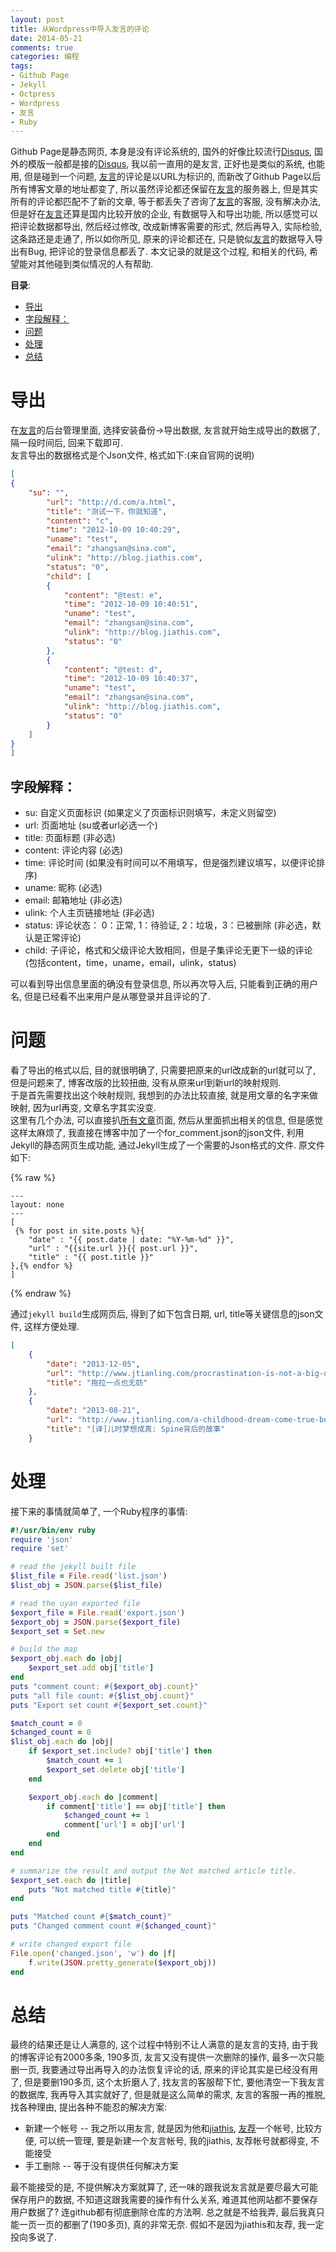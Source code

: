 ```yaml
---
layout: post
title: 从Wordpress中导入友言的评论
date: 2014-05-21
comments: true
categories: 编程
tags: 
- Github Page
- Jekyll
- Octpress
- Wordpress
- 友言
- Ruby
---
```


Github Page是静态网页, 本身是没有评论系统的, 国外的好像比较流行[Disqus][], 国外的模版一般都是接的[Disqus][], 我以前一直用的是友言, 正好也是类似的系统, 也能用, 但是碰到一个问题, [友言][]的评论是以URL为标识的, 而新改了Github Page以后所有博客文章的地址都变了, 所以虽然评论都还保留在[友言][]的服务器上, 但是其实所有的评论都匹配不了新的文章, 等于都丢失了咨询了[友言][]的客服, 没有解决办法, 但是好在[友言][]还算是国内比较开放的企业, 有数据导入和导出功能, 所以感觉可以把评论数据都导出, 然后经过修改, 改成新博客需要的形式, 然后再导入, 实际检验, 这条路还是走通了, 所以如你所见, 原来的评论都还在, 只是貌似[友言][]的数据导入导出有Bug, 把评论的登录信息都丢了.  本文记录的就是这个过程, 和相关的代码, 希望能对其他碰到类似情况的人有帮助.  

<!-- more -->
<!-- toc-begin -->
**目录**:

* [导出](#导出)
 * [字段解释：](#字段解释：)
* [问题](#问题)
* [处理](#处理)
* [总结](#总结)
<!-- toc-end -->

# 导出
在[友言][]的后台管理里面, 选择安装备份->导出数据, 友言就开始生成导出的数据了, 隔一段时间后, 回来下载即可.  
友言导出的数据格式是个Json文件, 格式如下:(来自官网的说明)
~~~ json
[
{
	"su": "",
		"url": "http://d.com/a.html",
		"title": "测试一下，你就知道",
		"content": "c",
		"time": "2012-10-09 10:40:29",
		"uname": "test",
		"email": "zhangsan@sina.com",
		"ulink": "http://blog.jiathis.com",
		"status": "0",
		"child": [
		{
			"content": "@test: e",
			"time": "2012-10-09 10:40:51",
			"uname": "test",
			"email": "zhangsan@sina.com",
			"ulink": "http://blog.jiathis.com",
			"status": "0"
		},
		{
			"content": "@test: d",
			"time": "2012-10-09 10:40:37",
			"uname": "test",
			"email": "zhangsan@sina.com",
			"ulink": "http://blog.jiathis.com",
			"status": "0"
		}
	]
}
]
~~~

## 字段解释：
* su: 自定义页面标识 (如果定义了页面标识则填写，未定义则留空)
* url: 页面地址 (su或者url必选一个)
* title: 页面标题 (非必选)
* content: 评论内容 (必选)
* time: 评论时间 (如果没有时间可以不用填写，但是强烈建议填写，以便评论排序)
* uname: 昵称 (必选)
* email: 邮箱地址 (非必选)
* ulink: 个人主页链接地址 (非必选)
* status: 评论状态： 0：正常, 1：待验证, 2：垃圾，3：已被删除 (非必选，默认是正常评论)
* child: 子评论，格式和父级评论大致相同，但是子集评论无更下一级的评论 (包括content，time，uname，email，ulink，status) 

可以看到导出信息里面的确没有登录信息, 所以再次导入后, 只能看到正确的用户名, 但是已经看不出来用户是从哪登录并且评论的了.  

# 问题
看了导出的格式以后, 目的就很明确了, 只需要把原来的url改成新的url就可以了, 但是问题来了, 博客改版的比较扭曲, 没有从原来url到新url的映射规则.  
于是首先需要找出这个映射规则, 我想到的办法比较直接, 就是用文章的名字来做映射, 因为url再变, 文章名字其实没变.  
这里有几个办法, 可以直接扒[所有文章](/archive.html)页面, 然后从里面抓出相关的信息, 但是感觉这样太麻烦了, 我直接在博客中加了一个for_comment.json的json文件, 利用Jekyll的静态网页生成功能, 通过Jekyll生成了一个需要的Json格式的文件.  原文件如下:

{% raw %} 
~~~
---
layout: none
---
[
 {% for post in site.posts %}{
	"date" : "{{ post.date | date: "%Y-%m-%d" }}",
	"url" : "{{site.url }}{{ post.url }}",
	"title" : "{{ post.title }}"
},{% endfor %}
]
~~~
{% endraw %} 

通过`jekyll build`生成网页后, 得到了如下包含日期, url, title等关键信息的json文件, 这样方便处理.

~~~ json
[
    {
        "date": "2013-12-05",
        "url": "http://www.jtianling.com/procrastination-is-not-a-big-deal.html",
        "title": "拖拉一点也无妨"
    },
    {
        "date": "2013-08-21",
        "url": "http://www.jtianling.com/a-childhood-dream-come-true-building-spine.html",
        "title": "[译]儿时梦想成真: Spine背后的故事"
    }
~~~

# 处理
接下来的事情就简单了, 一个Ruby程序的事情:

~~~ ruby
#!/usr/bin/env ruby
require 'json'
require 'set'

# read the jekyll built file
$list_file = File.read('list.json')
$list_obj = JSON.parse($list_file)

# read the uyan exported file
$export_file = File.read('export.json')
$export_obj = JSON.parse($export_file)
$export_set = Set.new

# build the map
$export_obj.each do |obj|
	$export_set.add obj['title']
end
puts "comment count: #{$export_obj.count}"
puts "all file count: #{$list_obj.count}"
puts "Export set count #{$export_set.count}"

$match_count = 0
$changed_count = 0
$list_obj.each do |obj|
	if $export_set.include? obj['title'] then
		$match_count += 1
		$export_set.delete obj['title']
	end

	$export_obj.each do |comment|
		if comment['title'] == obj['title'] then
			$changed_count += 1
			comment['url'] = obj['url']
		end
	end
end

# summarize the result and output the Not matched article title.
$export_set.each do |title|
	puts "Not matched title #{title}"
end

puts "Matched count #{$match_count}"
puts "Changed comment count #{$changed_count}"

# write changed export file
File.open('changed.json', 'w') do |f|
	f.write(JSON.pretty_generate($export_obj))
end
~~~

# 总结
最终的结果还是让人满意的, 这个过程中特别不让人满意的是友言的支持, 由于我的博客评论有2000多条, 190多页, 友言又没有提供一次删除的操作, 最多一次只能删一页, 我要通过导出再导入的办法恢复评论的话, 原来的评论其实是已经没有用了, 但是要删190多页, 这个太折磨人了, 找友言的客服帮下忙, 要他清空一下我友言的数据库, 我再导入其实就好了, 但是就是这么简单的需求, 友言的客服一再的推脱, 找各种理由, 提出各种不能忍的解决方案:

* 新建一个帐号 -- 我之所以用友言, 就是因为他和[jiathis](http://jiathis.com/), [友荐](http://www.ujian.cc/)一个帐号, 比较方便, 可以统一管理, 要是新建一个友言帐号, 我的jiathis, 友荐帐号就都得变, 不能接受
* 手工删除 -- 等于没有提供任何解决方案

最不能接受的是, 不提供解决方案就算了, 还一味的跟我说友言就是要尽最大可能保存用户的数据, 不知道这跟我需要的操作有什么关系, 难道其他网站都不要保存用户数据了? 连github都有彻底删除仓库的方法啊.  总之就是不给我弄, 最后我真只能一页一页的都删了(190多页), 真的非常无奈.  假如不是因为jiathis和友荐, 我一定投向多说了.

[Disqus]: http://disqus.com/
[友言]: http://www.uyan.cc
